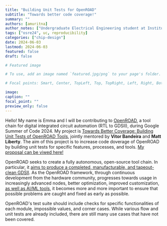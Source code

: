 ```yaml
---
title: "Building Unit Tests for OpenROAD"
subtitle: "Towards better code coverage!"
summary: ""
authors: [amuritna]
author_notes: ["Undergraduate Electrical Engineering student at Institut Teknologi Bandung"]
tags: ["osre24", uc, reproducibility]
categories: ["chip-design"]
date: 2024-06-03
lastmod: 2024-06-03
featured: false
draft: false

# Featured image

# To use, add an image named `featured.jpg/png` to your page's folder.

# Focal points: Smart, Center, TopLeft, Top, TopRight, Left, Right, BottomLeft, Bottom, BottomRight.

image:
caption: ""
focal_point: ""
preview_only: false
---
```


Hello! My name is Emma and I will be contributing to [OpenROAD](https://theopenroadproject.org/), a tool chain for digital integrated circuit automation (RTL to GDSII), during Google Summer of Code 2024. My project is [Towards Better Coverage: Building Unit Tests of OpenROAD Tools](/project/osre2024/ucsd/openroad), jointly mentored by **Vitor Bandeira** and **Matt Liberty**. The aim of this project is to increase code doverage of OpenROAD by building unit tests for specific features, processes, and tools. [My proposal can be viwed here!](https://drive.google.com/file/d/1Naow453fcZaa8DlEqpkSGoB45odgoqd9/view?usp=sharing)

OpenROAD seeks to create a fully autonomous, open-source tool chain. In particular, it [aims to produce a completed, manufacturable, and tapeout-clean GDSII](https://openroad.readthedocs.io/en/latest/contrib/DeveloperGuide.html#tool-philosophy). As the OpenROAD framework, through continuous development from the hardware community, progresses towards usage in increasingly advanced nodes, better optimization, improved customization, [as well as AI/ML tools](https://www.youtube.com/watch?v=z-yoZuJx2IE), it becomes more and more important to ensure that possible problems are caught and fixed as early as possible.

OpenROAD's test suite should include checks for specific functionalities of each module, impossible values, and corner cases. While various flow and unit tests are already included, there are still many use cases that have not been covered.
